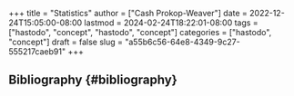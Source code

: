 +++
title = "Statistics"
author = ["Cash Prokop-Weaver"]
date = 2022-12-24T15:05:00-08:00
lastmod = 2024-02-24T18:22:01-08:00
tags = ["hastodo", "concept", "hastodo", "concept"]
categories = ["hastodo", "concept"]
draft = false
slug = "a55b6c56-64e8-4349-9c27-555217caeb91"
+++

## Bibliography {#bibliography}

<style>.csl-entry{text-indent: -1.5em; margin-left: 1.5em;}</style><div class="csl-bib-body">
</div>
